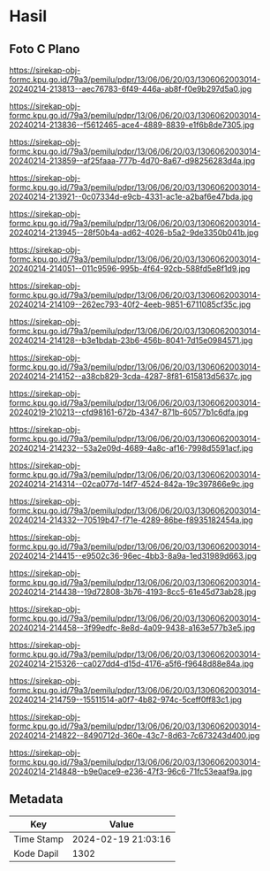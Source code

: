 # Hasil

## Foto C Plano

https://sirekap-obj-formc.kpu.go.id/79a3/pemilu/pdpr/13/06/06/20/03/1306062003014-20240214-213813--aec76783-6f49-446a-ab8f-f0e9b297d5a0.jpg

https://sirekap-obj-formc.kpu.go.id/79a3/pemilu/pdpr/13/06/06/20/03/1306062003014-20240214-213836--f5612465-ace4-4889-8839-e1f6b8de7305.jpg

https://sirekap-obj-formc.kpu.go.id/79a3/pemilu/pdpr/13/06/06/20/03/1306062003014-20240214-213859--af25faaa-777b-4d70-8a67-d98256283d4a.jpg

https://sirekap-obj-formc.kpu.go.id/79a3/pemilu/pdpr/13/06/06/20/03/1306062003014-20240214-213921--0c07334d-e9cb-4331-ac1e-a2baf6e47bda.jpg

https://sirekap-obj-formc.kpu.go.id/79a3/pemilu/pdpr/13/06/06/20/03/1306062003014-20240214-213945--28f50b4a-ad62-4026-b5a2-9de3350b041b.jpg

https://sirekap-obj-formc.kpu.go.id/79a3/pemilu/pdpr/13/06/06/20/03/1306062003014-20240214-214051--011c9596-995b-4f64-92cb-588fd5e8f1d9.jpg

https://sirekap-obj-formc.kpu.go.id/79a3/pemilu/pdpr/13/06/06/20/03/1306062003014-20240214-214109--262ec793-40f2-4eeb-9851-6711085cf35c.jpg

https://sirekap-obj-formc.kpu.go.id/79a3/pemilu/pdpr/13/06/06/20/03/1306062003014-20240214-214128--b3e1bdab-23b6-456b-8041-7d15e0984571.jpg

https://sirekap-obj-formc.kpu.go.id/79a3/pemilu/pdpr/13/06/06/20/03/1306062003014-20240214-214152--a38cb829-3cda-4287-8f81-615813d5637c.jpg

https://sirekap-obj-formc.kpu.go.id/79a3/pemilu/pdpr/13/06/06/20/03/1306062003014-20240219-210213--cfd98161-672b-4347-871b-60577b1c6dfa.jpg

https://sirekap-obj-formc.kpu.go.id/79a3/pemilu/pdpr/13/06/06/20/03/1306062003014-20240214-214232--53a2e09d-4689-4a8c-af16-7998d5591acf.jpg

https://sirekap-obj-formc.kpu.go.id/79a3/pemilu/pdpr/13/06/06/20/03/1306062003014-20240214-214314--02ca077d-14f7-4524-842a-19c397866e9c.jpg

https://sirekap-obj-formc.kpu.go.id/79a3/pemilu/pdpr/13/06/06/20/03/1306062003014-20240214-214332--70519b47-f71e-4289-86be-f8935182454a.jpg

https://sirekap-obj-formc.kpu.go.id/79a3/pemilu/pdpr/13/06/06/20/03/1306062003014-20240214-214415--e9502c36-96ec-4bb3-8a9a-1ed31989d663.jpg

https://sirekap-obj-formc.kpu.go.id/79a3/pemilu/pdpr/13/06/06/20/03/1306062003014-20240214-214438--19d72808-3b76-4193-8cc5-61e45d73ab28.jpg

https://sirekap-obj-formc.kpu.go.id/79a3/pemilu/pdpr/13/06/06/20/03/1306062003014-20240214-214458--3f99edfc-8e8d-4a09-9438-a163e577b3e5.jpg

https://sirekap-obj-formc.kpu.go.id/79a3/pemilu/pdpr/13/06/06/20/03/1306062003014-20240214-215326--ca027dd4-d15d-4176-a5f6-f9648d88e84a.jpg

https://sirekap-obj-formc.kpu.go.id/79a3/pemilu/pdpr/13/06/06/20/03/1306062003014-20240214-214759--15511514-a0f7-4b82-974c-5ceff0ff83c1.jpg

https://sirekap-obj-formc.kpu.go.id/79a3/pemilu/pdpr/13/06/06/20/03/1306062003014-20240214-214822--8490712d-360e-43c7-8d63-7c673243d400.jpg

https://sirekap-obj-formc.kpu.go.id/79a3/pemilu/pdpr/13/06/06/20/03/1306062003014-20240214-214848--b9e0ace9-e236-47f3-96c6-71fc53eaaf9a.jpg


## Metadata

| Key        | Value               |
| ---------- | ------------------- |
| Time Stamp | 2024-02-19 21:03:16 |
| Kode Dapil | 1302                |



